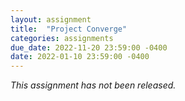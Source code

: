 ```yaml
---
layout: assignment
title:  "Project Converge"
categories: assignments
due_date: 2022-11-20 23:59:00 -0400
date: 2022-01-10 23:59:00 -0400
---
```


*This assignment has not been released.*